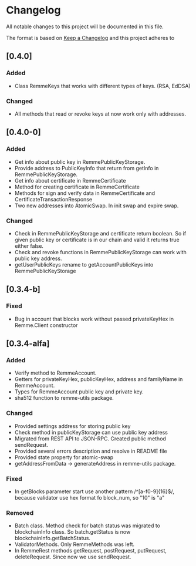 # Changelog
All notable changes to this project will be documented in this file.

The format is based on [Keep a Changelog](http://keepachangelog.com/en/1.0.0/)
and this project adheres to

## [0.4.0]
### Added
- Class RemmeKeys that works with different types of keys. (RSA, EdDSA)

### Changed
- All methods that read or revoke keys at now work only with addresses.

## [0.4.0-0]
### Added
- Get info about public key in RemmePublicKeyStorage.
- Provide address to PublicKeyInfo that return from getInfo in RemmePublicKeyStorage.
- Get info about certificate in RemmeCertificate
- Method for creating certificate in RemmeCertificate
- Methods for sign and verify data in RemmeCertificate and CertificateTransactionResponse
- Two new addresses into AtomicSwap. In init swap and expire swap.

### Changed
- Check in RemmePublicKeyStorage and certificate return boolean. So if given public key or certificate is in our chain and valid it returns true either false.
- Check and revoke functions in RemmePublicKeyStorage can work with public key address.
- getUserPublicKeys rename to getAccountPublicKeys into RemmePublicKeyStorage

## [0.3.4-b]
### Fixed
- Bug in account that blocks work without passed privateKeyHex in Remme.Client constructor

## [0.3.4-alfa]
### Added
- Verify method to RemmeAccount.
- Getters for privateKeyHex, publicKeyHex, address and familyName in RemmeAccount.
- Types for RemmeAccount public key and private key.
- sha512 function to remme-utils package.

### Changed
- Provided settings address for storing public key
- Check method in publicKeyStorage can use public key address
- Migrated from REST API to JSON-RPC. Created public method sendRequest.
- Provided several errors description and resolve in README file
- Provided state property for atomic-swap
- getAddressFromData -> generateAddress in remme-utils package.

### Fixed
- In getBlocks parameter start use another pattern /^\[a-f0-9]{16}$/, because validator use hex format fo block_num, so "10" is "a"

### Removed
- Batch class. Method check for batch status was migrated to blockchainInfo class. So batch.getStatus is now blockchainInfo.getBatchStatus.
- ValidatorMethods. Only RemmeMethods was left.
- In RemmeRest methods getRequest, postRequest, putRequest, deleteRequest. Since now we use sendRequest.